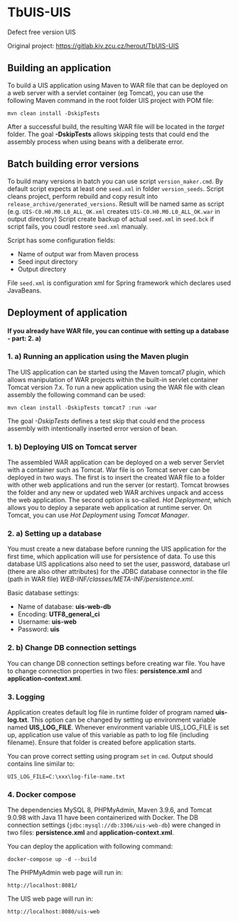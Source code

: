 # TbUIS-UIS

Defect free version UIS  

Original project: https://gitlab.kiv.zcu.cz/herout/TbUIS-UIS  

## Building an application

To build a UIS application using Maven to WAR file that can be deployed on a web server with a servlet container (eg Tomcat), you can use the following Maven command in the root folder UIS project with POM file:

```
mvn clean install -DskipTests
```

After a successful build, the resulting WAR file will be located in the _target_ folder. The goal **-DskipTests** allows skipping tests that could end the assembly process when using beans with a deliberate error.

## Batch building error versions

To build many versions in batch you can use script `version_maker.cmd`. By default script expects at least one `seed.xml` in folder `version_seeds`. Script cleans project, perform rebuild and copy result into `release_archive/generated_versions`.
Result will be named same as script (e.g. `UIS-C0.H0.M0.L0_ALL_OK.xml` creates `UIS-C0.H0.M0.L0_ALL_OK.war` in output directory)
Script create backup of actual `seed.xml` in `seed.bck` if script fails, you coudl restore `seed.xml` manualy.

Script has some configuration fields:

- Name of output war from Maven process
- Seed input directory
- Output directory 

File `seed.xml` is configuration xml for Spring framework which declares used JavaBeans.

## Deployment of application
#### If you already have WAR file, you can continue with setting up a database - part: 2. a)
### 1. a) Running an application using the Maven plugin
The UIS application can be started using the Maven tomcat7 plugin, which allows manipulation of WAR projects within the built-in servlet container Tomcat version 7.x. To run a new application using the WAR file with clean assembly the following command can be used: 

```
mvn clean install -DskipTests tomcat7 :run -war
```

The goal _-DskipTests_ defines a test skip that could end the process assembly with intentionally inserted error version of bean.

### 1. b) Deploying UIS on Tomcat server

The assembled WAR application can be deployed on a web server Servlet with a container such as Tomcat. War file is on Tomcat server can be deployed in two ways. The first is to insert the created WAR file to a folder with other web applications and run the server (or restart). Tomcat browses the folder and any new or updated web WAR archives unpack and access the web application. The second option is so-called. _Hot Deployment_, which allows you to deploy a separate web application at runtime server. On Tomcat, you can use _Hot Deployment_ using _Tomcat Manager_.

### 2. a) Setting up a database

You must create a new database before running the UIS application for the first time, which application will use for persistence of data. To use this database UIS applications also need to set the user, password, database url (there are also other attributes) for the JDBC database connector in the file (path in WAR file) _WEB-INF/classes/META-INF/persistence.xml_.

Basic database settings:
- Name of database: 	**uis-web-db**
- Encoding: 	**UTF8_general_ci**
- Username: 	**uis-web**
- Password: 	**uis**

### 2. b) Change DB connection settings 

You can change DB connection settings before creating war file. You have to change connection properties in two files: **persistence.xml** and **application-context.xml**. 

### 3. Logging

Application creates default log file in runtime folder of program named **uis-log.txt**. This option can be changed by setting up environment variable named **UIS_LOG_FILE**. Whenever environment variable UIS_LOG_FILE is set up, application use value of this variable as path to log file (including filename). Ensure that folder is created before application starts. 

You can prove correct setting using program ```set``` in ```cmd```. Output should contains line similar to:

```
UIS_LOG_FILE=C:\xxx\log-file-name.txt
```

### 4. Docker compose

The dependencies MySQL 8, PHPMyAdmin, Maven 3.9.6, and Tomcat 9.0.98 with Java 11 have been containerized with Docker. The DB connection settings (`jdbc:mysql://db:3306/uis-web-db`) were changed in two files: **persistence.xml** and **application-context.xml**.  

You can deploy the application with following command:  

```
docker-compose up -d --build
```

The PHPMyAdmin web page will run in:  

```
http://localhost:8081/
```

The UIS web page will run in:  

```
http://localhost:8080/uis-web
```
